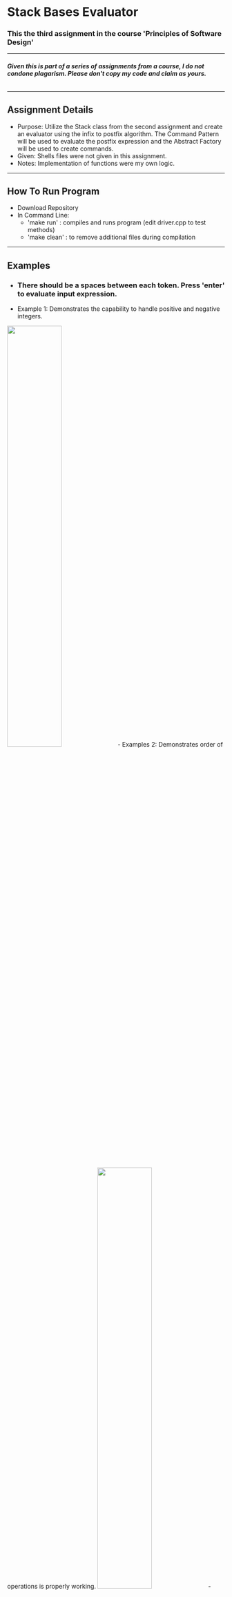 # **Stack Bases Evaluator**
### This the third assignment in the course 'Principles of Software Design'
-----

###### **Given this is part of a series of assignments from a course, I do not condone plagarism. Please don't copy my code and claim as yours.**
-----

## **Assignment Details**
- Purpose: Utilize the Stack class from the second assignment and create an evaluator using the infix to postfix algorithm. The Command Pattern will be used to evaluate the postfix expression and the Abstract Factory will be used to create commands.
- Given: Shells files were not given in this assignment. 
- Notes: Implementation of functions were my own logic. 
-----

## **How To Run Program**
- Download Repository
- In Command Line:
  - 'make run' : compiles and runs program (edit driver.cpp to test methods)
  - 'make clean' : to remove additional files during compilation
-----

## **Examples**
- ### There should be a spaces between each token. Press 'enter' to evaluate input expression.
  
- Example 1: Demonstrates the capability to handle positive and negative integers.
<img src="https://github.com/Andi-Cast/Stack_Based_Evaluator/blob/main/BasicExample.png" height="auto" width="50%" >
- Examples 2: Demonstrates order of operations is properly working.
<img src="https://github.com/Andi-Cast/Stack_Based_Evaluator/blob/main/OrderOfOperations.png" height="auto" width="50%" >
- Example 3: Demonstrates the ability to handle division by zero and continue running. In order to stop the program, "QUIT" must be input.
<img src="https://github.com/Andi-Cast/Stack_Based_Evaluator/blob/main/DivideByZeroAndQuit.png" height="auto" width="50%" >
-----

## **Addition Notes**
###### This was originally compiled using [MPC](https://github.com/DOCGroup/MPC). I made my own Makefile to make things easier.
-----
